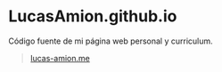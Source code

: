 # LucasAmion.github.io

Código fuente de mi página web personal y curriculum.

> [lucas-amion.me](https://lucas-amion.me)
